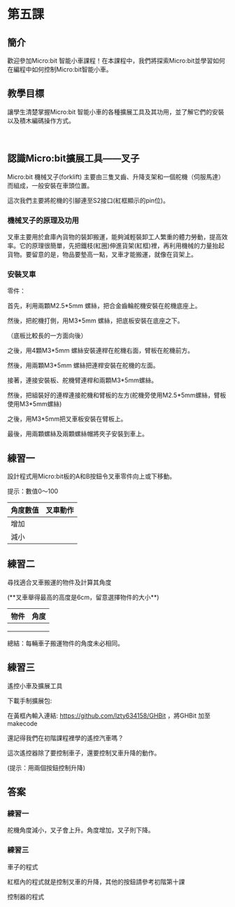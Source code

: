 # 第五課

## 簡介
<P>
歡迎參加Micro:bit 智能小車課程！在本課程中，我們將探索Micro:bit並學習如何在編程中如何控制Micro:bit智能小車。
<P>

## 教學目標
<P>
讓學生清楚掌握Micro:bit 智能小車的各種擴展工具及其功用，並了解它們的安裝以及積木編碼操作方式。
<P>

 
## 認識Micro:bit擴展工具——叉子
<P>
Micro:bit 機械叉子(forklift) 主要由三隻叉齒、升降支架和一個舵機（伺服馬達）而組成，一般安裝在車頭位置。 
<P>
<P>
這次我們主要將舵機的引腳連至S2接口(紅框顯示的pin位)。
<P>

### 機械叉子的原理及功用
<P>
叉車主要用於倉庫內貨物的裝卸搬運，能夠減輕裝卸工人繁重的體力勞動，提高效率。它的原理很簡單，先把鐵枝(紅圈)伸進貨架(紅框)裡，再利用機械的力量抬起貨物。要留意的是，物品要墊高一點，叉車才能搬運，就像在貨架上。
<P>

### 安裝叉車
<P>
零件：
<P>
<P>
首先，利用兩顆M2.5*5mm 螺絲，把合金齒輪舵機安裝在舵機底座上。
<P>
<P>
然後，把舵機打側，用M3*5mm 螺絲，把底板安裝在底座之下。
<P>
<P>
（底板比較長的一方面向後）
<P>
<P>
之後，用4顆M3*5mm 螺絲安裝連桿在舵機右面，臂板在舵機前方。
<P>
<P>
然後，用兩顆M3*5mm 螺絲把連桿安裝在舵機的左面。
<P>
<P>
接著，連接安裝板、舵機臂連桿和兩顆M3*5mm螺絲。
<P>
<P>
然後，把組裝好的連桿連接舵機和臂板的左方(舵機旁使用M2.5*5mm螺絲，臂板使用M3*5mm螺絲)
<P>
<P>
之後，用M3*5mm把叉車板安裝在臂板上。
<P>
<P>
最後，用兩顆螺絲及兩顆螺絲帽將夾子安裝到車上。
<P>
 
## 練習一
<P>
設計程式用Micro:bit板的A和B按鈕令叉車零件向上或下移動。
<P>
<P>
提示：數值0～100
<P>

角度數值|叉車動作
---|---
增加|
減小|

## 練習二
<P>
尋找適合叉車搬運的物件及計算其角度
<P>
<P>
(**叉車舉得最高的高度是6cm，留意選擇物件的大小**)
<P>
  
物件|角度
---|---
<T><T>|
<T><T>|
<T><T>|

<P>
總結：每輛車子搬運物件的角度未必相同。 
<P>

## 練習三
<P>
遙控小車及擴展工具
<P>
<P>
下載手制擴展包:
<P>
<P>
在黃框內輸入連結: <a href="https://github.com/lzty634158/GHBit">https://github.com/lzty634158/GHBit</a> ，將GHBit 加至makecode
<P>
<P>
還記得我們在初階課程裡學的遙控汽車嗎？
<P>
<P>
這次遙控器除了要控制車子，還要控制叉車升降的動作。
<P>
<P>
(提示：用兩個按鈕控制升降)
<P>

## 答案
### 練習一
<P>
舵機角度減小，叉子會上升。角度增加，叉子則下降。
<P>

### 練習三
<P>
車子的程式
<P>
<P>
紅框內的程式就是控制叉車的升降，其他的按鈕請參考初階第十課
<P>
<P>
控制器的程式
<P>
